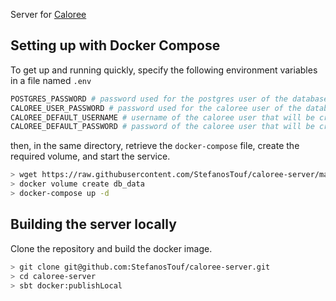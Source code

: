 Server for [Caloree](https://github.com/StefanosTouf/caloree-cli)

## Setting up with Docker Compose

To get up and running quickly, specify the following environment variables in a file named `.env`

```bash
POSTGRES_PASSWORD # password used for the postgres user of the database
CALOREE_USER_PASSWORD # password used for the caloree user of the database user
CALOREE_DEFAULT_USERNAME # username of the caloree user that will be created on startup
CALOREE_DEFAULT_PASSWORD # password of the caloree user that will be created on startup
```

then, in the same directory, retrieve the `docker-compose` file, create the required volume, and start the service.

```bash
> wget https://raw.githubusercontent.com/StefanosTouf/caloree-server/master/docker/docker-compose.yml
> docker volume create db_data
> docker-compose up -d
```

## Building the server locally

Clone the repository and build the docker image.

```bash
> git clone git@github.com:StefanosTouf/caloree-server.git
> cd caloree-server
> sbt docker:publishLocal
```
